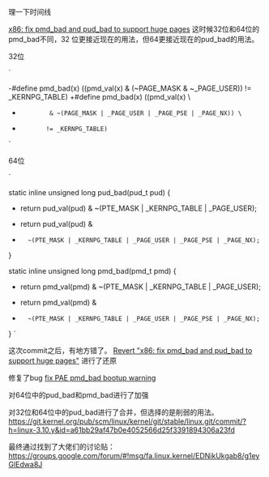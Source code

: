 理一下时间线

[x86: fix pmd_bad and pud_bad to support huge pages](https://git.kernel.org/pub/scm/linux/kernel/git/stable/linux.git/commit/?h=linux-3.10.y&id=cded932b75ab0a5f9181ee3da34a0a488d1a14fd)
这时候32位和64位的pmd_bad不同，32 位更接近现在的用法，但64更接近现在的pud_bad的用法。

32位


`

-#define	pmd_bad(x)	((pmd_val(x) & (~PAGE_MASK & ~_PAGE_USER)) != _KERNPG_TABLE)
+#define	pmd_bad(x)	((pmd_val(x) \
+			  & ~(PAGE_MASK | _PAGE_USER | _PAGE_PSE | _PAGE_NX)) \
+			 != _KERNPG_TABLE)
 
 
 `
 
 64位
 
 `
 
 static inline unsigned long pud_bad(pud_t pud)
 {
-	return pud_val(pud) & ~(PTE_MASK | _KERNPG_TABLE | _PAGE_USER);
+	return pud_val(pud) &
+		~(PTE_MASK | _KERNPG_TABLE | _PAGE_USER | _PAGE_PSE | _PAGE_NX);
 }
 
 static inline unsigned long pmd_bad(pmd_t pmd)
 {
-	return pmd_val(pmd) & ~(PTE_MASK | _KERNPG_TABLE | _PAGE_USER);
+	return pmd_val(pmd) &
+		~(PTE_MASK | _KERNPG_TABLE | _PAGE_USER | _PAGE_PSE | _PAGE_NX);
 }
 `
 
 
 这次commit之后，有地方错了。
 [Revert "x86: fix pmd_bad and pud_bad to support huge pages"](Revert "x86: fix pmd_bad and pud_bad to support huge pages")
 进行了还原
 
 修复了bug
 [fix PAE pmd_bad bootup warning](https://git.kernel.org/pub/scm/linux/kernel/git/stable/linux.git/commit/?h=linux-3.10.y&id=aeed5fce37196e09b4dac3a1c00d8b7122e040ce)
 
 对64位中的pud_bad和pmd_bad进行了加强
 
 
 对32位和64位中的pud_bad进行了合并，但选择的是削弱的用法。
 https://git.kernel.org/pub/scm/linux/kernel/git/stable/linux.git/commit/?h=linux-3.10.y&id=a61bb29af47b0e4052566d25f3391894306a23fd
 
 最终通过找到了大佬们的讨论贴：
 https://groups.google.com/forum/#!msg/fa.linux.kernel/EDNikUkgab8/g1eyGlEdwa8J
 
 
